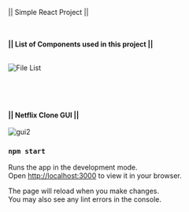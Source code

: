 || Simple React Project ||
<br/> <br/> <br/>

<b> ||    List of Components used in this project ||</b> 
<br/> <br/>

![File List](https://user-images.githubusercontent.com/60542944/160179335-45e5d2cf-e7c7-457c-bec9-df90236be290.png)

<br/> <br/> <br/>

<b> ||     Netflix Clone GUI ||</b>
<br/> <br/>
![gui2](https://user-images.githubusercontent.com/60542944/160181772-949aa1cd-bccb-48f4-ad63-97f3502e3b33.gif)




### `npm start`

Runs the app in the development mode.\
Open [http://localhost:3000](http://localhost:3000) to view it in your browser.

The page will reload when you make changes.\
You may also see any lint errors in the console.


